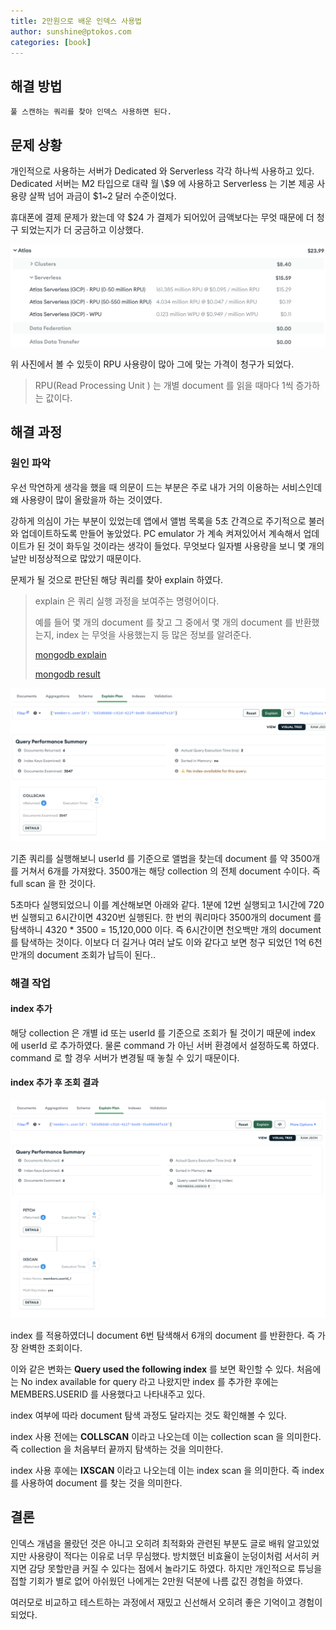 ```yaml
---
title: 2만원으로 배운 인덱스 사용법
author: sunshine@ptokos.com
categories: [book]
---
```


## 해결 방법
`풀 스캔하는 쿼리를 찾아 인덱스 사용하면 된다.`

## 문제 상황
개인적으로 사용하는 서버가 Dedicated 와 Serverless 각각 하나씩 사용하고 있다.
Dedicated 서버는 M2 타입으로 대략 월 \\$9 에 사용하고 Serverless 는 기본 제공 사용량 살짝 넘어 과금이 $1~2 달러 수준이었다.

휴대폰에 결제 문제가 왔는데 약 $24 가 결제가 되어있어 금액보다는 무엇 때문에 더 청구 되었는지가 더 궁금하고 이상했다.

![1.png](/assets/img/mongo/2dollor/1.png)

위 사진에서 볼 수 있듯이 RPU 사용량이 많아 그에 맞는 가격이 청구가 되었다. 
> RPU(Read Processing Unit ) 는 개별 document 를 읽을 때마다 1씩 증가하는 값이다.

## 해결 과정
### 원인 파악
우선 막연하게 생각을 했을 때 의문이 드는 부분은 주로 내가 거의 이용하는 서비스인데 왜 사용량이 많이 올랐을까 하는 것이였다.

강하게 의심이 가는 부분이 있었는데 앱에서 앨범 목록을 5초 간격으로 주기적으로 불러와 업데이트하도록 만들어 놓았었다.
PC emulator 가 계속 켜져있어서 계속해서 업데이트가 된 것이 화두일 것이라는 생각이 들었다. 
무엇보다 일자별 사용량을 보니 몇 개의 날만 비정상적으로 많았기 때문이다. 

문제가 될 것으로 판단된 해당 쿼리를 찾아 explain 하였다.
> explain 은 쿼리 실행 과정을 보여주는 명령어이다. 
> 
> 예를 들어 몇 개의 document 를 찾고 그 중에서 몇 개의 document 를 반환했는지, index 는 무엇을 사용했는지 등 많은 정보를 알려준다.
>
> [mongodb explain](https://www.mongodb.com/docs/manual/reference/command/explain/)
> 
> [mongodb result](https://docs.mongodb.com/manual/reference/explain-results/)

![2.png](/assets/img/mongo/2dollor/2.png)

기존 쿼리를 실행해보니 userId 를 기준으로 앨범을 찾는데 document 를 약 3500개를 거쳐서 6개를 가져왔다.
3500개는 해당 collection 의 전체 document 수이다. 즉 full scan 을 한 것이다.

5초마다 실행되었으니 이를 계산해보면 아래와 같다.
1분에 12번 실행되고 1시간에 720번 실행되고 6시간이면 4320번 실행된다.
한 번의 쿼리마다 3500개의 document 를 탐색하니 4320 * 3500 = 15,120,000 이다.
즉 6시간이면 천오백만 개의 document 를 탐색하는 것이다. 이보다 더 길거나 여러 날도 이와 같다고 보면 청구 되었던 1억 6천만개의 document 조회가 납득이 된다..

### 해결 작업

#### index 추가
해당 collection 은 개별 id 또는 userId 를 기준으로 조회가 될 것이기 때문에 index 에 userId 로 추가하였다.
물론 command 가 아닌 서버 환경에서 설정하도록 하였다. command 로 할 경우 서버가 변경될 때 놓칠 수 있기 때문이다.

#### index 추가 후 조회 결과
![3.png](/assets/img/mongo/2dollor/3.png)

index 를 적용하였더니 document 6번 탐색해서 6개의 document 를 반환한다. 즉 가장 완벽한 조회이다.

이와 같은 변화는 **Query used the following index** 를 보면 확인할 수 있다.
처음에는 No index available for query 라고 나왔지만 index 를 추가한 후에는 MEMBERS.USERID 를 사용했다고 나타내주고 있다.

index 여부에 따라 document 탐색 과정도 달라지는 것도 확인해볼 수 있다.

index 사용 전에는 **COLLSCAN** 이라고 나오는데 이는 collection scan 을 의미한다.
즉 collection 을 처음부터 끝까지 탐색하는 것을 의미한다.

index 사용 후에는 **IXSCAN** 이라고 나오는데 이는 index scan 을 의미한다.
즉 index 를 사용하여 document 를 찾는 것을 의미한다.

## 결론
인덱스 개념을 몰랐던 것은 아니고 오히려 최적화와 관련된 부분도 글로 배워 알고있었지만 사용량이 적다는 이유로 너무 무심했다.
방치했던 비효율이 눈덩이처럼 서서히 커지면 감당 못할만큼 커질 수 있다는 점에서 놀라기도 하였다. 
하지만 개인적으로 튜닝을 접할 기회가 별로 없어 아쉬웠던 나에게는 2만원 덕분에 나름 값진 경험을 하였다.

여러모로 비교하고 테스트하는 과정에서 재밌고 신선해서 오히려 좋은 기억이고 경험이 되었다.

